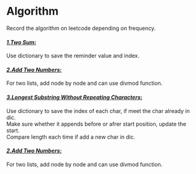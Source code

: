 # Algorithm
Record the algorithm on leetcode depending on frequency.

#### [*1.Two Sum:*](https://github.com/xiaohai0520/Algorithm/blob/master/algorithms/1.%20two%20sum.py)
Use dictionary to save the reminder value and index.

#### [*2.Add Two Numbers:*](https://github.com/xiaohai0520/Algorithm/blob/master/algorithms/2.%20Add%20Two%20Numbers.py)
For two lists, add node by node and can use divmod function.

#### [*3.Longest Substring Without Repeating Characters:*](https://github.com/xiaohai0520/Algorithm/blob/master/algorithms/3.%20Longest%20Substring%20Without%20Repeating%20Characters.py)
Use dictionary to save the index of each char, if meet the char already in dic.  
Make sure whether it appends before or afrer start position, update the start.   
Compare length each time if add a new char in dic.

#### [*2.Add Two Numbers:*](https://github.com/xiaohai0520/Algorithm/blob/master/algorithms/2.%20Add%20Two%20Numbers.py)
For two lists, add node by node and can use divmod function.
